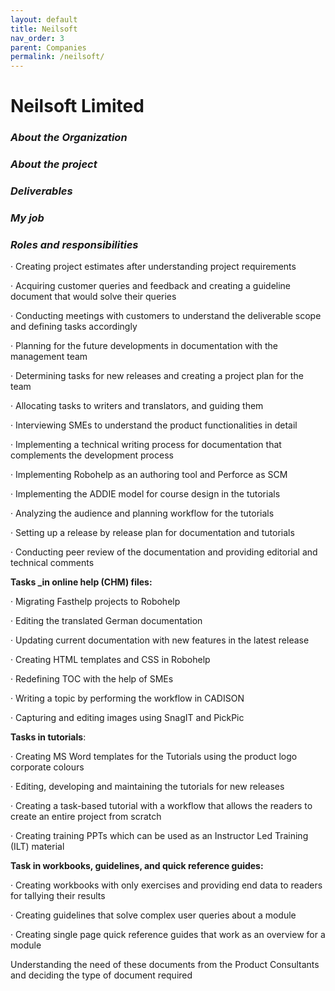 ```yaml
---
layout: default
title: Neilsoft
nav_order: 3
parent: Companies
permalink: /neilsoft/
---
```

# Neilsoft Limited

### ***About the Organization***

### ***About the project***

### ***Deliverables***

### ***My job***

### ***Roles and responsibilities***

·         Creating project estimates after understanding project requirements

·         Acquiring customer queries and feedback and creating a guideline document that would solve their queries

·         Conducting meetings with customers to understand the deliverable scope and defining tasks accordingly

·         Planning for the future developments in documentation with the management team

·         Determining tasks for new releases and creating a project plan for the team

·         Allocating tasks to writers and translators, and guiding them

·         Interviewing SMEs to understand the product functionalities in detail

·         Implementing a technical writing process for documentation that complements the development process

·         Implementing Robohelp as an authoring tool and Perforce as SCM 

·         Implementing the ADDIE model for course design in the tutorials

·         Analyzing the audience and planning workflow for the tutorials

·         Setting up a release by release plan for documentation and tutorials

·         Conducting peer review of the documentation and providing editorial and technical comments

 

**Tasks _in online help (CHM) files:**

·         Migrating Fasthelp projects to Robohelp

·         Editing the translated German documentation

·         Updating current documentation with new features in the latest release

·         Creating HTML templates and CSS in Robohelp

·         Redefining TOC with the help of SMEs

·         Writing a topic by performing the workflow in CADISON

·         Capturing and editing images using SnagIT and PickPic

 

**Tasks in tutorials**:

·         Creating MS Word templates for the Tutorials using the product logo corporate colours

·         Editing, developing and maintaining the tutorials for new releases

·         Creating a task-based tutorial with a workflow that allows the readers to create an entire project from scratch

·         Creating training PPTs which can be used as an Instructor Led Training (ILT) material

 

**Task in workbooks, guidelines, and quick reference guides:**

·         Creating workbooks with only exercises and providing end data to readers for tallying their results

·         Creating guidelines that solve complex user queries about a module 

·         Creating single page quick reference guides that work as an overview for a module

Understanding the need of these documents from the Product Consultants and deciding the type of document required